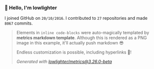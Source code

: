 ### 👋 Hello, I'm lowlighter

I joined GitHub on `20/10/2016`.
I contributed to `27` repositories and made `8067` commits.

> Elements in `inline code-blocks` were auto-magically templated by **metrics markdown template**.
> Although this is rendered as a PNG image in this example, it'll actually push markdown 😎
>
> Endless customization is possible, including hyperlinks 🎉!
>
> *Generated with [lowlighter/metrics@3.26.0-beta](https://github.com/lowlighter/metrics)*
